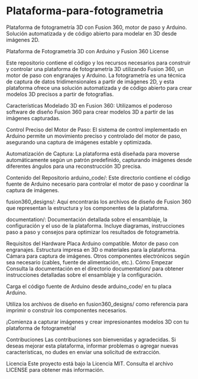 # Plataforma-para-fotogrametria
Plataforma de fotogrametría 3D con Fusion 360, motor de paso y Arduino. Solución automatizada y de código abierto para modelar en 3D desde imágenes 2D.

Plataforma de Fotogrametría 3D con Arduino y Fusion 360
License

Este repositorio contiene el código y los recursos necesarios para construir y controlar una plataforma de fotogrametría 3D utilizando Fusion 360, un motor de paso con engranajes y Arduino. La fotogrametría es una técnica de captura de datos tridimensionales a partir de imágenes 2D, y esta plataforma ofrece una solución automatizada y de código abierto para crear modelos 3D precisos a partir de fotografías.

Características
Modelado 3D en Fusion 360: Utilizamos el poderoso software de diseño Fusion 360 para crear modelos 3D a partir de las imágenes capturadas.

Control Preciso del Motor de Paso: El sistema de control implementado en Arduino permite un movimiento preciso y controlado del motor de paso, asegurando una captura de imágenes estable y optimizada.

Automatización de Captura: La plataforma está diseñada para moverse automáticamente según un patrón predefinido, capturando imágenes desde diferentes ángulos para una reconstrucción 3D precisa.

Contenido del Repositorio
arduino_code/: Este directorio contiene el código fuente de Arduino necesario para controlar el motor de paso y coordinar la captura de imágenes.

fusion360_designs/: Aquí encontrarás los archivos de diseño de Fusion 360 que representan la estructura y los componentes de la plataforma.

documentation/: Documentación detallada sobre el ensamblaje, la configuración y el uso de la plataforma. Incluye diagramas, instrucciones paso a paso y consejos para optimizar los resultados de fotogrametría.

Requisitos del Hardware
Placa Arduino compatible.
Motor de paso con engranajes.
Estructura impresa en 3D o materiales para la plataforma.
Cámara para captura de imágenes.
Otros componentes electrónicos según sea necesario (cables, fuente de alimentación, etc.).
Cómo Empezar
Consulta la documentación en el directorio documentation/ para obtener instrucciones detalladas sobre el ensamblaje y la configuración.

Carga el código fuente de Arduino desde arduino_code/ en tu placa Arduino.

Utiliza los archivos de diseño en fusion360_designs/ como referencia para imprimir o construir los componentes necesarios.

¡Comienza a capturar imágenes y crear impresionantes modelos 3D con tu plataforma de fotogrametría!

Contribuciones
Las contribuciones son bienvenidas y agradecidas. Si deseas mejorar esta plataforma, informar problemas o agregar nuevas características, no dudes en enviar una solicitud de extracción.

Licencia
Este proyecto está bajo la Licencia MIT. Consulta el archivo LICENSE para obtener más información.
